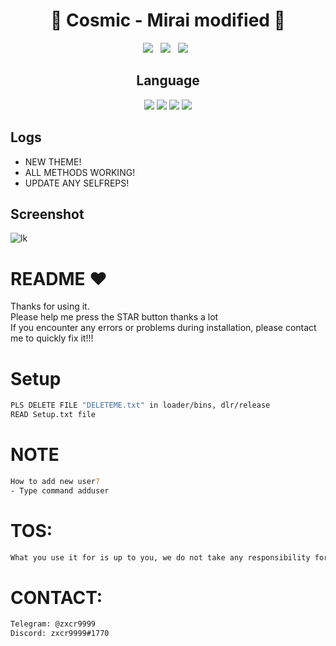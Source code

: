<div align=center>
 
# 🚀 Cosmic - Mirai modified 🚀

<p>
 <img src="https://img.shields.io/github/stars/hoaan1995/Cosmic-Mirai?color=%23DF0067&style=for-the-badge"/> &nbsp;
 <img src="https://img.shields.io/github/forks/hoaan1995/Cosmic-Mirai?color=%239999FF&style=for-the-badge"/> &nbsp;
 <img src="https://img.shields.io/github/license/hoaan1995/Cosmic-Mirai?color=%23E8E8E8&style=for-the-badge"/> &nbsp;
 
</p>

## Language</br>

 <img src="https://img.shields.io/badge/Go-00ADD8?style=for-the-badge&logo=go&logoColor=white"/> <img src="https://img.shields.io/badge/C-00599C?style=for-the-badge&logo=c&logoColor=white"/> <img src="https://img.shields.io/badge/Python-FFD43B?style=for-the-badge&logo=python&logoColor=blue"/> <img src="https://img.shields.io/badge/Shell_Script-121011?style=for-the-badge&logo=gnu-bash&logoColor=white"/>
 </div>
 
 ## Logs</br>
 - NEW THEME!
 - ALL METHODS WORKING!
 - UPDATE ANY SELFREPS!
 
## Screenshot
![lk](https://i.ibb.co/M2gzz1R/bandicam-2022-05-13-20-15-40-914.jpg)


# README ♥️
Thanks for using it.<br>
Please help me press the STAR button thanks a lot<br>
If you encounter any errors or problems during installation, please contact me to quickly fix it!!!


# Setup
```sh
PLS DELETE FILE "DELETEME.txt" in loader/bins, dlr/release
READ Setup.txt file
```

# NOTE
```sh
How to add new user?
- Type command adduser
```

# TOS:
```sh
What you use it for is up to you, we do not take any responsibility for this action
```

# CONTACT:
```sh
Telegram: @zxcr9999
Discord: zxcr9999#1770
```
